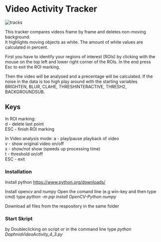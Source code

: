 # Video Activity Tracker  
![tracks](https://github.com/user-attachments/assets/46f2e7f3-ba65-4297-94ba-51e361eb4674)

This tracker compares videos frame by frame and deletes non-moving background.   
It highlights moving objects as white. The amount of white values are calculated in
percent.

First you have to identify your regions of interest (ROIs) by clicking with the
mouse on the top left and lower right corner of the ROIs. In the end press Esc
to exit the ROI marking.

Then the video will be analysed and a precentage will be calculated. If the noise
in the data is too high play around with the starting variables BRIGHTEN, BLUR, CLAHE,
THRESHINTERACTIVE, THRESH2, BACKGROUNDSUB.


Keys  
----  
In ROI marking:  
d - delete last point  
ESC - finish ROI marking  
  
In Video analysis mode:
a - play/pause playback of video  
v - show original video on/off  
s - show/not show (speeds up processing time)  
t - threshold on/off  
ESC - exit  

### Installation  
Install python
https://www.python.org/downloads/

Install opencv and numpy
Open the comand line (e.g win-key and then type cmd)
type *python -m pip install OpenCV-Python numpy*

Download all files from the respository in the same folder

### Start Skript 
by Doubleclicking on script or in the command line type *python DaphniaVideoActivity_4_3.py*

